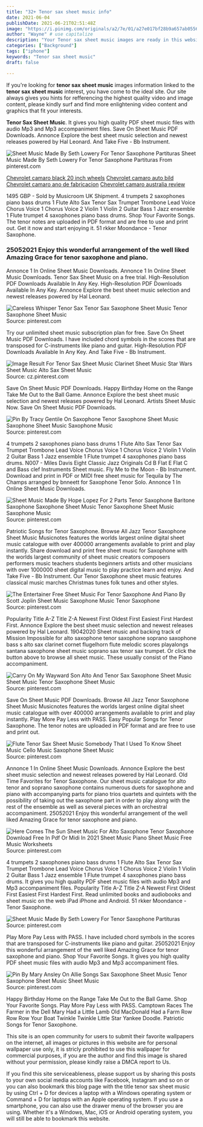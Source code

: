 ```yaml
---
title: "32+ Tenor sax sheet music info"
date: 2021-06-04
publishDate: 2021-06-21T02:51:48Z
image: "https://i.pinimg.com/originals/a2/7e/01/a27e017bf28b9a657ab0556f6d94cb4c.png"
author: "Wayne" # use capitalize
description: "Your Tenor sax sheet music images are ready in this website. Tenor sax sheet music are a topic that is being searched for and liked by netizens today. You can Get the Tenor sax sheet music files here. Download all royalty-free photos."
categories: ["Background"]
tags: ["iphone"]
keywords: "Tenor sax sheet music"
draft: false

---
```


If you're looking for **tenor sax sheet music** images information linked to the **tenor sax sheet music** interest, you have come to the ideal  site.  Our site always  gives you  hints  for refferencing  the highest  quality video and image  content, please kindly surf and find more enlightening video content and graphics  that fit your interests.

**Tenor Sax Sheet Music**. It gives you high quality PDF sheet music files with audio Mp3 and Mp3 accompaniment files. Save On Sheet Music PDF Downloads. Annonce Explore the best sheet music selection and newest releases powered by Hal Leonard. And Take Five - Bb Instrument.

![Sheet Music Made By Seth Lowery For Tenor Saxophone Partituras](https://i.pinimg.com/originals/7d/80/04/7d80041a72ebc4eff0ddf19dbbc4c1bf.png "Sheet Music Made By Seth Lowery For Tenor Saxophone Partituras")
Sheet Music Made By Seth Lowery For Tenor Saxophone Partituras From pinterest.com

[Chevrolet camaro black 20 inch wheels](/chevrolet-camaro-black-20-inch-wheels/)
[Chevrolet camaro auto bild](/chevrolet-camaro-auto-bild/)
[Chevrolet camaro ano de fabricacion](/chevrolet-camaro-ano-de-fabricacion/)
[Chevrolet camaro australia review](/chevrolet-camaro-australia-review/)

1495 GBP - Sold by Musicroom UK Shipment. 4 trumpets 2 saxophones piano bass drums 1 Flute Alto Sax Tenor Sax Trumpet Trombone Lead Voice Chorus Voice 1 Chorus Voice 2 Violin 1 Violin 2 Guitar Bass 1 Jazz ensemble 1 Flute trumpet 4 saxophones piano bass drums. Shop Your Favorite Songs. The tenor notes are uploaded in PDF format and are free to use and print out. Get it now and start enjoying it. 51 rkker Moondance - Tenor Saxophone.

### 25052021 Enjoy this wonderful arrangement of the well liked Amazing Grace for tenor saxophone and piano.

Annonce 1 In Online Sheet Music Downloads. Annonce 1 In Online Sheet Music Downloads. Tenor Sax Sheet Music on a free trial. High-Resolution PDF Downloads Available In Any Key. High-Resolution PDF Downloads Available In Any Key. Annonce Explore the best sheet music selection and newest releases powered by Hal Leonard.


![Careless Whisper Tenor Sax Tenor Sax Saxophone Sheet Music Tenor Saxophone Sheet Music](https://i.pinimg.com/originals/4b/ce/21/4bce21bf52729b065c499f009f0c6e1b.jpg "Careless Whisper Tenor Sax Tenor Sax Saxophone Sheet Music Tenor Saxophone Sheet Music")
Source: pinterest.com

Try our unlimited sheet music subscription plan for free. Save On Sheet Music PDF Downloads. I have included chord symbols in the scores that are transposed for C-instruments like piano and guitar. High-Resolution PDF Downloads Available In Any Key. And Take Five - Bb Instrument.

![Image Result For Tenor Sax Sheet Music Clarinet Sheet Music Star Wars Sheet Music Alto Sax Sheet Music](https://i.pinimg.com/originals/ef/81/99/ef8199d626eb45ca6b1a6d414c4bdf79.gif "Image Result For Tenor Sax Sheet Music Clarinet Sheet Music Star Wars Sheet Music Alto Sax Sheet Music")
Source: cz.pinterest.com

Save On Sheet Music PDF Downloads. Happy Birthday Home on the Range Take Me Out to the Ball Game. Annonce Explore the best sheet music selection and newest releases powered by Hal Leonard. Artists Sheet Music Now. Save On Sheet Music PDF Downloads.

![Pin By Tracy Gentile On Saxophone Tenor Saxophone Sheet Music Saxophone Sheet Music Saxophone Music](https://i.pinimg.com/originals/6d/1e/42/6d1e4293ef421bcb49e678d6c28b9968.png "Pin By Tracy Gentile On Saxophone Tenor Saxophone Sheet Music Saxophone Sheet Music Saxophone Music")
Source: pinterest.com

4 trumpets 2 saxophones piano bass drums 1 Flute Alto Sax Tenor Sax Trumpet Trombone Lead Voice Chorus Voice 1 Chorus Voice 2 Violin 1 Violin 2 Guitar Bass 1 Jazz ensemble 1 Flute trumpet 4 saxophones piano bass drums. N007 - Miles Davis Eight Classic Jazz Originals Cd B Flat E Flat C and Bass clef Instruments Sheet music. Fly Me to the Moon - Bb Instrument. Download and print in PDF or MIDI free sheet music for Tequila by The Champs arranged by bnneett for Saxophone Tenor Solo. Annonce 1 In Online Sheet Music Downloads.

![Sheet Music Made By Hope Lopez For 2 Parts Tenor Saxophone Baritone Saxophone Saxophone Sheet Music Tenor Saxophone Sheet Music Saxophone Music](https://i.pinimg.com/originals/02/6d/c9/026dc914b142cdf58d96c21f2c2b8598.png "Sheet Music Made By Hope Lopez For 2 Parts Tenor Saxophone Baritone Saxophone Saxophone Sheet Music Tenor Saxophone Sheet Music Saxophone Music")
Source: pinterest.com

Patriotic Songs for Tenor Saxophone. Browse All Jazz Tenor Saxophone Sheet Music Musicnotes features the worlds largest online digital sheet music catalogue with over 400000 arrangements available to print and play instantly. Share download and print free sheet music for Saxophone with the worlds largest community of sheet music creators composers performers music teachers students beginners artists and other musicians with over 1000000 sheet digital music to play practice learn and enjoy. And Take Five - Bb Instrument. Our Tenor Saxophone sheet music features classical music marches Christmas tunes folk tunes and other styles.

![The Entertainer Free Sheet Music For Tenor Saxophone And Piano By Scott Joplin Sheet Music Saxophone Music Tenor Saxophone](https://i.pinimg.com/originals/d5/7e/fa/d57efa476d8346c485ca16490113904b.gif "The Entertainer Free Sheet Music For Tenor Saxophone And Piano By Scott Joplin Sheet Music Saxophone Music Tenor Saxophone")
Source: pinterest.com

Popularity Title A-Z Title Z-A Newest First Oldest First Easiest First Hardest First. Annonce Explore the best sheet music selection and newest releases powered by Hal Leonard. 19042020 Sheet music and backing track of Mission Impossible for alto saxophone tenor saxophone soprano saxophone bass s alto sax clarinet cornet flugelhorn flute melodic scores playalongs santana saxophone sheet music soprano sax tenor sax trumpet. Or click the button above to browse all sheet music. These usually consist of the Piano accompaniment.

![Carry On My Wayward Son Alto And Tenor Sax Saxophone Sheet Music Sheet Music Tenor Saxophone Sheet Music](https://i.pinimg.com/originals/cc/63/f5/cc63f567c92e008c90bb292cf6b53e30.png "Carry On My Wayward Son Alto And Tenor Sax Saxophone Sheet Music Sheet Music Tenor Saxophone Sheet Music")
Source: pinterest.com

Save On Sheet Music PDF Downloads. Browse All Jazz Tenor Saxophone Sheet Music Musicnotes features the worlds largest online digital sheet music catalogue with over 400000 arrangements available to print and play instantly. Play More Pay Less with PASS. Easy Popular Songs for Tenor Saxophone. The tenor notes are uploaded in PDF format and are free to use and print out.

![Flute Tenor Sax Sheet Music Somebody That I Used To Know Sheet Music Cello Music Saxophone Sheet Music](https://i.pinimg.com/originals/e2/f0/07/e2f0071104e4a54bcb3fb3a259a4adf0.jpg "Flute Tenor Sax Sheet Music Somebody That I Used To Know Sheet Music Cello Music Saxophone Sheet Music")
Source: pinterest.com

Annonce 1 In Online Sheet Music Downloads. Annonce Explore the best sheet music selection and newest releases powered by Hal Leonard. Old Time Favorites for Tenor Saxophone. Our sheet music catalogue for alto tenor and soprano saxophone contains numerous duets for saxophone and piano with accompanying parts for piano trios quartets and quintets with the possibility of taking out the saxophone part in order to play along with the rest of the ensemble as well as several pieces with an orchestral accompaniment. 25052021 Enjoy this wonderful arrangement of the well liked Amazing Grace for tenor saxophone and piano.

![Here Comes The Sun Sheet Music For Alto Saxophone Tenor Saxophone Download Free In Pdf Or Midi In 2021 Sheet Music Piano Sheet Music Free Music Worksheets](https://i.pinimg.com/originals/ab/b8/97/abb8971694d0a7c21ad8200fabf23f03.png "Here Comes The Sun Sheet Music For Alto Saxophone Tenor Saxophone Download Free In Pdf Or Midi In 2021 Sheet Music Piano Sheet Music Free Music Worksheets")
Source: pinterest.com

4 trumpets 2 saxophones piano bass drums 1 Flute Alto Sax Tenor Sax Trumpet Trombone Lead Voice Chorus Voice 1 Chorus Voice 2 Violin 1 Violin 2 Guitar Bass 1 Jazz ensemble 1 Flute trumpet 4 saxophones piano bass drums. It gives you high quality PDF sheet music files with audio Mp3 and Mp3 accompaniment files. Popularity Title A-Z Title Z-A Newest First Oldest First Easiest First Hardest First. Read unlimited books and audiobooks and sheet music on the web iPad iPhone and Android. 51 rkker Moondance - Tenor Saxophone.

![Sheet Music Made By Seth Lowery For Tenor Saxophone Partituras](https://i.pinimg.com/originals/7d/80/04/7d80041a72ebc4eff0ddf19dbbc4c1bf.png "Sheet Music Made By Seth Lowery For Tenor Saxophone Partituras")
Source: pinterest.com

Play More Pay Less with PASS. I have included chord symbols in the scores that are transposed for C-instruments like piano and guitar. 25052021 Enjoy this wonderful arrangement of the well liked Amazing Grace for tenor saxophone and piano. Shop Your Favorite Songs. It gives you high quality PDF sheet music files with audio Mp3 and Mp3 accompaniment files.

![Pin By Mary Ansley On Allie Songs Sax Saxophone Sheet Music Tenor Saxophone Sheet Music Sheet Music](https://i.pinimg.com/originals/a2/7e/01/a27e017bf28b9a657ab0556f6d94cb4c.png "Pin By Mary Ansley On Allie Songs Sax Saxophone Sheet Music Tenor Saxophone Sheet Music Sheet Music")
Source: pinterest.com

Happy Birthday Home on the Range Take Me Out to the Ball Game. Shop Your Favorite Songs. Play More Pay Less with PASS. Camptown Races The Farmer in the Dell Mary Had a Little Lamb Old MacDonald Had a Farm Row Row Row Your Boat Twinkle Twinkle Little Star Yankee Doodle. Patriotic Songs for Tenor Saxophone.

This site is an open community for users to submit their favorite wallpapers on the internet, all images or pictures in this website are for personal wallpaper use only, it is stricly prohibited to use this wallpaper for commercial purposes, if you are the author and find this image is shared without your permission, please kindly raise a DMCA report to Us.

If you find this site serviceableness, please support us by sharing this posts to your own social media accounts like Facebook, Instagram and so on or you can also bookmark this blog page with the title tenor sax sheet music by using Ctrl + D for devices a laptop with a Windows operating system or Command + D for laptops with an Apple operating system. If you use a smartphone, you can also use the drawer menu of the browser you are using. Whether it's a Windows, Mac, iOS or Android operating system, you will still be able to bookmark this website.

